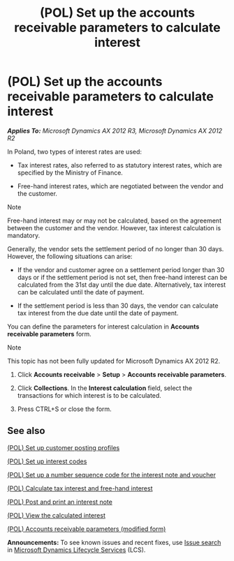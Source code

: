 ﻿---
title: (POL) Set up the accounts receivable parameters to calculate interest
TOCTitle: (POL) Set up the accounts receivable parameters to calculate interest
ms:assetid: 9a412380-af50-4b06-9a74-5cf1fdb2109e
ms:mtpsurl: https://technet.microsoft.com/en-us/library/JJ678309(v=AX.60)
ms:contentKeyID: 49387031
ms.date: 04/18/2014
mtps_version: v=AX.60
---

# (POL) Set up the accounts receivable parameters to calculate interest 


_**Applies To:** Microsoft Dynamics AX 2012 R3, Microsoft Dynamics AX 2012 R2_

In Poland, two types of interest rates are used:

  - Tax interest rates, also referred to as statutory interest rates, which are specified by the Ministry of Finance.

  - Free-hand interest rates, which are negotiated between the vendor and the customer.


> [!NOTE]
> <P>Free-hand interest may or may not be calculated, based on the agreement between the customer and the vendor. However, tax interest calculation is mandatory.</P>



Generally, the vendor sets the settlement period of no longer than 30 days. However, the following situations can arise:

  - If the vendor and customer agree on a settlement period longer than 30 days or if the settlement period is not set, then free-hand interest can be calculated from the 31st day until the due date. Alternatively, tax interest can be calculated until the date of payment.

  - If the settlement period is less than 30 days, the vendor can calculate tax interest from the due date until the date of payment.

You can define the parameters for interest calculation in **Accounts receivable parameters** form.


> [!NOTE]
> <P>This topic has not been fully updated for Microsoft Dynamics AX 2012 R2.</P>



1.  Click **Accounts receivable** \> **Setup** \> **Accounts receivable parameters**.

2.  Click **Collections**. In the **Interest calculation** field, select the transactions for which interest is to be calculated.

3.  Press CTRL+S or close the form.

## See also

[(POL) Set up customer posting profiles](pol-set-up-customer-posting-profiles.md)

[(POL) Set up interest codes](pol-set-up-interest-codes.md)

[(POL) Set up a number sequence code for the interest note and voucher](pol-set-up-a-number-sequence-code-for-the-interest-note-and-voucher.md)

[(POL) Calculate tax interest and free-hand interest](pol-calculate-tax-interest-and-free-hand-interest.md)

[(POL) Post and print an interest note](pol-post-and-print-an-interest-note.md)

[(POL) View the calculated interest](pol-view-the-calculated-interest.md)

[(POL) Accounts receivable parameters (modified form)](https://technet.microsoft.com/en-us/library/jj678183\(v=ax.60\))

  
**Announcements:** To see known issues and recent fixes, use [Issue search](http://go.microsoft.com/fwlink/?linkid=389258) in [Microsoft Dynamics Lifecycle Services](http://go.microsoft.com/fwlink/?linkid=306505) (LCS).

